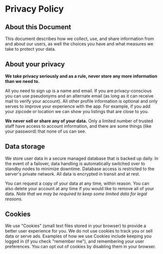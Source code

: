 # Privacy Policy

## About this Document

<p class="lead">
	This document describes how we collect, use, and share information from and about our users, as well the choices you have and what measures we take to protect your data.
</p>


## About your privacy
**We take privacy seriously and as a rule, never store any more information than we need to.**

All you need to sign up is a name and email. If you are privacy-conscious you can use pseudonyms and an alternate email (as long as it can receive mail to verify your account). All other profile information is optional and only serves to improve your experience with the app. For example, if you add your zipcode or location we can show you listings that are close to you.

**We never sell or share any of your data.** Only a limited number of trusted staff have access to account information, and there are some things (like your password) that none of us can see.

## Data storage
We store user data in a secure managed database that is backed up daily. In the event of a failover, data handling is automatically switched over to standby nodes to minimize downtime. Database access is restricted to the server's private network. All data is encrypted in transit and at rest.

You can request a copy of your data at any time, within reason. You can also delete your account at any time if you would like to remove all of your data. _Note that we may be required to keep some limited data for legal reasons._

## Cookies
We use "Cookies" (small text files stored in your browser) to provide a better user experience for you.
We do not use cookies to track you or sell data or serve ads. Examples of how we use Cookies include keeping you logged in (if you check "remember me"), and remembering your user preferences. You can opt out of cookies by disabling them in your browser.
